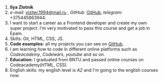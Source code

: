 1. **Ilya Zlotnik**
2. *e-mail:* viziter.1994@mail.ru , *GitHub:* [GitHub](https://github.com/Viziter25), *telegram:* +375445863944.
3. I want to start a career as a Frontend developer and create my own super project. I'm very motivated to pass this course and get a job in Epam.
4. Skills: Git, HTML, CSS, JS.
5. **Code examples:** all my projects you can see on [GitHub](https://github.com/Viziter25).
6. I am learning how to code in different online platforms such as *Codeacademy*, *Codewars*, *youtube* and so on. 
7. **Education:** I graduated from BNTU and passed online courses on Codeacademy(HTML, CSS).
8. English skills: my english level is *A2* and I'm going to the english courses now. 